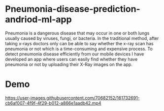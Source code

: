 # Pneumonia-disease-prediction-andriod-ml-app
Pneumonia is a dangerous disease that may occur in one or both lungs usually caused by viruses, fungi, or bacteria. In the traditional method, after taking x-rays doctors only can be able to say whether the x-ray scan has pneumonia or not which is a time-consuming and expensive process. To detect pneumonia disease efficiently from our mobile devices I have developed an app where users can easily find whether they have pneumonia or not by uploading their X-Ray images on the app.

# Demo 

https://user-images.githubusercontent.com/70682152/161732691-cb6af007-4f9f-4f29-b012-a866e1aadb42.mp4

